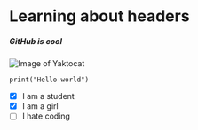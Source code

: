 # Learning about headers
##### GitHub is cool
![Image of Yaktocat](https://octodex.github.com/images/yaktocat.png)
```
print("Hello world")
```
- [x] I am a student
- [x] I am a girl
- [ ] I hate coding
